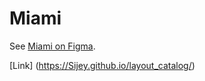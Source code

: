 # Miami

See [Miami on Figma](https://www.figma.com/file/OgS4RW5LfkJX613IfBeI6n/miami_home?node-id=0%3A1).


[Link] (https://Sijey.github.io/layout_catalog/)
